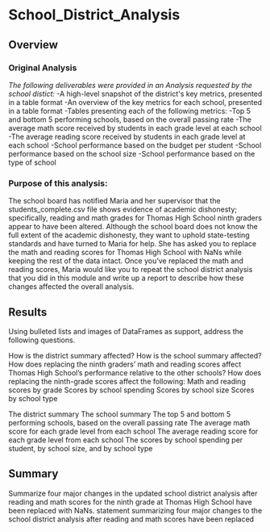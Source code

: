 # School_District_Analysis

## Overview

### Original Analysis
*The following deliverables were provided in an Analysis requested by the school distict:*
-A high-level snapshot of the district's key metrics, presented in a table format
-An overview of the key metrics for each school, presented in a table format
-Tables presenting each of the following metrics:
-Top 5 and bottom 5 performing schools, based on the overall passing rate
-The average math score received by students in each grade level at each school
-The average reading score received by students in each grade level at each school
-School performance based on the budget per student
-School performance based on the school size 
-School performance based on the type of school

### Purpose of this analysis:
The school board has notified Maria and her supervisor that the students_complete.csv file shows evidence of academic dishonesty; specifically, reading and math grades for Thomas High School ninth graders appear to have been altered. Although the school board does not know the full extent of the academic dishonesty, they want to uphold state-testing standards and have turned to Maria for help. She has asked you to replace the math and reading scores for Thomas High School with NaNs while keeping the rest of the data intact. Once you’ve replaced the math and reading scores, Maria would like you to repeat the school district analysis that you did in this module and write up a report to describe how these changes affected the overall analysis.


## Results
Using bulleted lists and images of DataFrames as support, address the following questions.

How is the district summary affected?
How is the school summary affected?
How does replacing the ninth graders’ math and reading scores affect Thomas High School’s performance relative to the other schools?
How does replacing the ninth-grade scores affect the following:
Math and reading scores by grade
Scores by school spending
Scores by school size
Scores by school type

The district summary
The school summary
The top 5 and bottom 5 performing schools, based on the overall passing rate
The average math score for each grade level from each school
The average reading score for each grade level from each school
The scores by school spending per student, by school size, and by school type


## Summary
Summarize four major changes in the updated school district analysis after reading and math scores for the ninth grade at Thomas High School have been replaced with NaNs. statement summarizing four major changes to the school district analysis after reading and math scores have been replaced  

